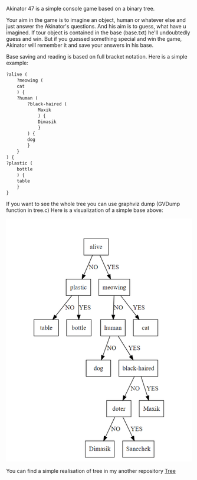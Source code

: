 Akinator 47 is a simple console game based on a binary tree.

Your aim in the game is to imagine an object, human or whatever else and just answer the Akinator's questions. And his aim is to guess, what have u imagined.
If tour object is contained in the base (base.txt) he'll undoubtedly guess and win. But if you guessed something special and win the game, Akinator will remember it and save your answers in his base.

Base saving and reading is based on full bracket notation. Here is a simple example:

    ?alive (
    	?meowing (
		cat
		) {
		?human (
			?black-haired (
				Maxik
				) {
				Dimasik
				}
			) {
			dog
			}
		}
	) {
	?plastic (
		bottle
		) {
		table
		}
	}

If you want to see the whole tree you can use graphviz dump (GVDump function in tree.c) Here is a visualization of a simple base above:

![illustration](https://github.com/krutoi-muzhik/Akinator-47/blob/main/graph/graph.png)

You can find a simple realisation of tree in my another repository [Tree](https://github.com/krutoi-muzhik/Tree)

